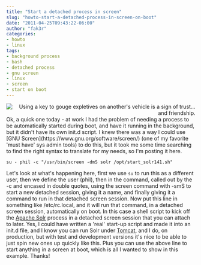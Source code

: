 ```yaml
---
title: "Start a detached process in screen"
slug: "howto-start-a-detached-process-in-screen-on-boot"
date: "2011-04-25T09:43:22-06:00"
author: "fak3r"
categories:
- howto
- linux
tags:
- background process
- bash
- detached process
- gnu screen
- linux
- screen
- start on boot
---
```

<div align="right"><img src="2011/ignignokt.png" title="Using a key to gouge expletives on another's vehicle is a sign of trust... and friendship." alt="Using a key to gouge expletives on another's vehicle is a sign of trust... and friendship."></div>Ok, a quick one today - at work I had the problem of needing a process to be automatically started during boot, and have it running in the background, but it didn't have its own init.d script. I knew there was a way I could use [GNU Screen](https://www.gnu.org/software/screen/) (one of my favorite 'must have' sys admin tools) to do this, but it took me some time searching to find the right syntax to translate for my needs, so I'm posting it here.




`﻿su - phil -c "/usr/bin/screen -dmS solr /opt/start_solr141.sh"`








Let's look at what's happening here, first we use `su` to run this as a different user, then we define the user (phil), then in the command, called out by the -c and encased in double quotes, using the screen command with -smS to start a new detached session, giving it a name, and finally giving it a command to run in that detached screen session. Now put this line in something like /etc/rc.local, and it will run that command, in a detached screen session, automatically on boot. In this case a shell script to kick off the [Apache Solr](http://lucene.apache.org/solr/) process in a detached screen session that you can attach to later. Yes, I could have written a 'real' start-up script and made it into an init.d file, and I know you can run Solr under [Tomcat](https://tomcat.apache.org/), and I do, on production, but with test and development versions it's nice to be able to just spin new ones up quickly like this. Plus you can use the above line to start anything in a screen at boot, which is all I wanted to show in this example. Thanks!






